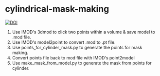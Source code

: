 # cylindrical-mask-making

[![DOI](https://zenodo.org/badge/755336442.svg)](https://zenodo.org/doi/10.5281/zenodo.10988629)

1. Use IMOD's 3dmod to click two points within a volume & save model to .mod file.
2. Use IMOD's model2point to convert .mod to .pt file.
3. Use points_for_cylinder_mask.py to generate the points for mask making.
4. Convert points file back to mod file with IMOD's point2model
5. Use make_mask_from_model.py to generate the mask from points for cylinder.

